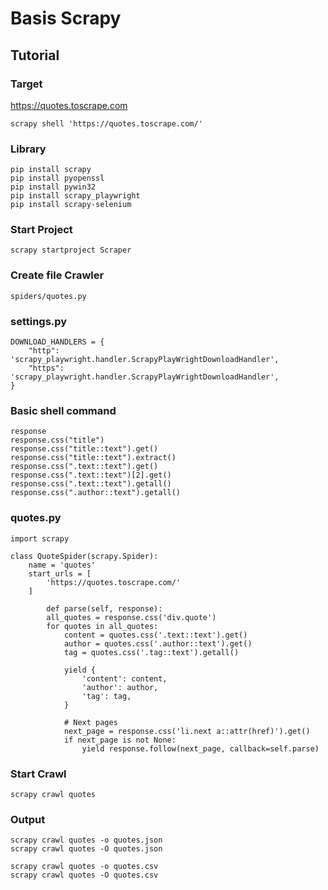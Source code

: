 # Basis Scrapy
## Tutorial
### Target
https://quotes.toscrape.com
```commandline
scrapy shell 'https://quotes.toscrape.com/'
```
### Library

```
pip install scrapy
pip install pyopenssl
pip install pywin32
pip install scrapy_playwright
pip install scrapy-selenium
```

### Start Project
```commandline
scrapy startproject Scraper
```

### Create file Crawler
```commandline
spiders/quotes.py
```

### settings.py
```commandline
DOWNLOAD_HANDLERS = {
    "http": 'scrapy_playwright.handler.ScrapyPlayWrightDownloadHandler',
    "https": 'scrapy_playwright.handler.ScrapyPlayWrightDownloadHandler',
}
```

### Basic shell command
```commandline
response
response.css("title")
response.css("title::text").get()
response.css("title::text").extract()
response.css(".text::text").get()
response.css(".text::text")[2].get()
response.css(".text::text").getall()
response.css(".author::text").getall()
```

### quotes.py
```commandline
import scrapy

class QuoteSpider(scrapy.Spider):
    name = 'quotes'
    start_urls = [
        'https://quotes.toscrape.com/'
    ]
    
        def parse(self, response):
        all_quotes = response.css('div.quote')
        for quotes in all_quotes:
            content = quotes.css('.text::text').get()
            author = quotes.css('.author::text').get()
            tag = quotes.css('.tag::text').getall()

            yield {
                'content': content,
                'author': author,
                'tag': tag,
            }

            # Next pages
            next_page = response.css('li.next a::attr(href)').get()
            if next_page is not None:
                yield response.follow(next_page, callback=self.parse)
```
### Start Crawl
```commandline
scrapy crawl quotes
```

### Output 
```commandline
scrapy crawl quotes -o quotes.json
scrapy crawl quotes -O quotes.json

scrapy crawl quotes -o quotes.csv
scrapy crawl quotes -O quotes.csv
```
